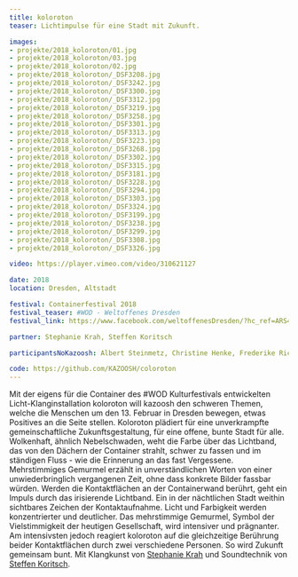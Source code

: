 ```yaml
---
title: koloroton
teaser: Lichtimpulse für eine Stadt mit Zukunft.

images:
- projekte/2018_koloroton/01.jpg 
- projekte/2018_koloroton/03.jpg  
- projekte/2018_koloroton/02.jpg      
- projekte/2018_koloroton/_DSF3208.jpg  
- projekte/2018_koloroton/_DSF3242.jpg  
- projekte/2018_koloroton/_DSF3300.jpg  
- projekte/2018_koloroton/_DSF3312.jpg
- projekte/2018_koloroton/_DSF3219.jpg  
- projekte/2018_koloroton/_DSF3258.jpg  
- projekte/2018_koloroton/_DSF3301.jpg  
- projekte/2018_koloroton/_DSF3313.jpg        
- projekte/2018_koloroton/_DSF3223.jpg  
- projekte/2018_koloroton/_DSF3268.jpg  
- projekte/2018_koloroton/_DSF3302.jpg  
- projekte/2018_koloroton/_DSF3315.jpg
- projekte/2018_koloroton/_DSF3181.jpg  
- projekte/2018_koloroton/_DSF3228.jpg  
- projekte/2018_koloroton/_DSF3294.jpg  
- projekte/2018_koloroton/_DSF3303.jpg  
- projekte/2018_koloroton/_DSF3324.jpg
- projekte/2018_koloroton/_DSF3199.jpg  
- projekte/2018_koloroton/_DSF3238.jpg  
- projekte/2018_koloroton/_DSF3299.jpg  
- projekte/2018_koloroton/_DSF3308.jpg  
- projekte/2018_koloroton/_DSF3326.jpg

video: https://player.vimeo.com/video/310621127

date: 2018
location: Dresden, Altstadt

festival: Containerfestival 2018
festival_teaser: #WOD - Weltoffenes Dresden
festival_link: https://www.facebook.com/weltoffenesDresden/?hc_ref=ARS4XiPOV9w5C6gHZOlOWGdqSDonkSLADgsocP5_DksME3TrDkeSilFsSGSm6Gubmcc&__xts__[0]=68.ARDWw43jgl5uX3DEEZcIuGOl1Px3O0Gqb2ziiCf5I7l1YFRAfmfbH71XnPHZTal1NTKX3AeFGj-ecKuHZOw-ES_AGs9P2943jBRRTGcq1ZelZaMK1sKI6D1DF3S_mf-E2qOkP2-du_XGZ7RdFVwq86GZJS3vrPV8XJhJmChbLM7LruZQ8EObAq2HHRPzyFW256MvxTrCLGfpgWyx84lOfj3m-WzWPZ5PTYlGAZipflq56KtSlAY8mgkpq5bbtwucT_4wnKDFsGcvyQWP89A3NOrHeO8_uOTQGZ5vD_iP-58b4TxWeJ5Vu7R0QVUOXDdU_HWiHlG30h9xLNxzLcF-hN7A-_x1N0SaQpAA1ZH4d7hibI9GNMidcU80qnnWcelP7IiVoBvG9DR_q2xmQVHE3t9aVzL9Rhm1xKCSZkOIYixpDy5PTSnpJzRq8xoSPQmLcWBMMHmXeVoouaqBvA&__tn__=kC-R

partner: Stephanie Krah, Steffen Koritsch

participantsNoKazoosh: Albert Steinmetz, Christine Henke, Frederike Richter, Janine Kasper, Kai Dehmelt, Kerstin Schmidt, Mario Müller ,Samuel Schöne, Steffi Fiedler, Veronica Müller-Lutz

code: https://github.com/KAZOOSH/coloroton
---
```


Mit der eigens für die Container des #WOD Kulturfestivals entwickelten Licht-Klanginstallation koloroton will kazoosh den schweren Themen, welche die Menschen um den 13. Februar in Dresden bewegen, etwas Positives an die Seite stellen. Koloroton plädiert für eine unverkrampfte gemeinschaftliche Zukunftsgestaltung, für eine offene, bunte Stadt für alle. 
Wolkenhaft, ähnlich Nebelschwaden, weht die Farbe über das Lichtband, das von den Dächern der Container strahlt, schwer zu fassen und im ständigen Fluss - wie die Erinnerung an das fast Vergessene. Mehrstimmiges Gemurmel erzählt in unverständlichen Worten von einer unwiederbringlich vergangenen Zeit, ohne dass konkrete Bilder fassbar würden.
Werden die Kontaktflächen an der Containerwand berührt, geht ein Impuls durch das irisierende Lichtband. Ein in der nächtlichen Stadt weithin sichtbares Zeichen der Kontaktaufnahme. Licht und Farbigkeit werden konzentrierter und deutlicher. Das mehrstimmige Gemurmel, Symbol der Vielstimmigkeit der heutigen Gesellschaft, wird intensiver und prägnanter. Am intensivsten jedoch reagiert koloroton auf die gleichzeitige Berührung beider Kontaktflächen durch zwei verschiedene Personen. So wird Zukunft gemeinsam bunt.
Mit Klangkunst von [Stephanie Krah](https://soundcloud.com/stephikrah) und Soundtechnik von [Steffen Koritsch](https://noisio.de/).


